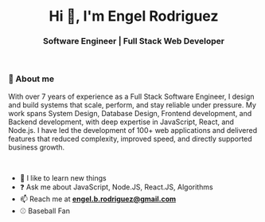 <h1 align="center">Hi 👋, I'm Engel Rodriguez</h1>
<h3 align="center">Software Engineer | Full Stack Web Developer</h3>
<br >

<h3> 🤵 About me </h3> 
<p>
With over 7 years of experience as a Full Stack Software Engineer, I design and build systems that scale, perform, and stay reliable under pressure. My work spans System Design, Database Design, Frontend development, and Backend development, with deep expertise in JavaScript, React, and Node.js. I have led the development of 100+ web applications and delivered features that reduced complexity, improved speed, and directly supported business growth.

</p>
<br >


- 📖 I like to learn new things
- ❓ Ask me about JavaScript, Node.JS, React.JS, Algorithms       
- 📫 Reach me at **engel.b.rodriguez@gmail.com**
- ⚾ Baseball Fan
<br >


